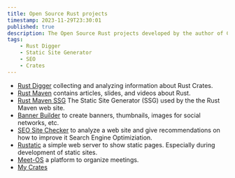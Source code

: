 ```yaml
---
title: Open Source Rust projects
timestamp: 2023-11-29T23:30:01
published: true
description: The Open Source Rust projects developed by the author of Code Maven.
tags:
    - Rust Digger
    - Static Site Generator
    - SEO
    - Crates
---
```


* [Rust Digger](https://rust-digger.code-maven.com/) collecting and analyzing information about Rust Crates.
* [Rust Maven](https://rust.code-maven.com/) contains articles, slides, and videos about Rust.
* [Rust Maven SSG](https://ssg.code-maven.com/) The Static Site Generator (SSG) used by the the Rust Maven web site.
* [Banner Builder](https://banner-builder.code-maven.com/) to create banners, thumbnails, images for social networks, etc.
* [SEO Site Checker](https://site-checker.code-maven.com/) to analyze a web site and give recommendations on how to improve it Search Engine Optimiziation.
* [Rustatic](https://rustatic.code-maven.com/) a simple web server to show static pages. Especially during development of static sites.
* [Meet-OS](https://meet-os.com/) a platform to organize meetings.
* [My Crates](https://crates.io/users/szabgab)

